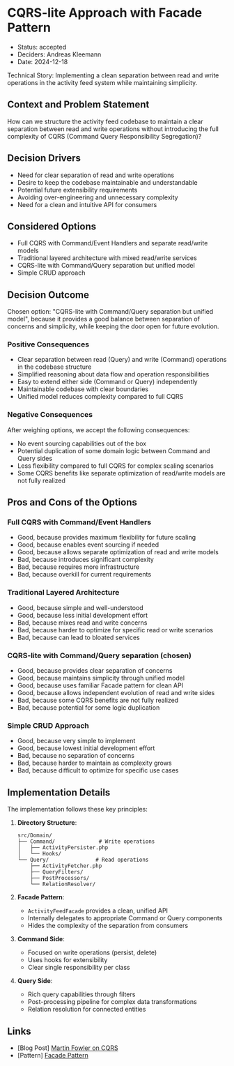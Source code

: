  # CQRS-lite Approach with Facade Pattern

* Status: accepted
* Deciders: Andreas Kleemann
* Date: 2024-12-18

Technical Story: Implementing a clean separation between read and write operations in the activity feed system while maintaining simplicity.

## Context and Problem Statement

How can we structure the activity feed codebase to maintain a clear separation between read and write operations without introducing the full complexity of CQRS (Command Query Responsibility Segregation)?

## Decision Drivers

* Need for clear separation of read and write operations
* Desire to keep the codebase maintainable and understandable
* Potential future extensibility requirements
* Avoiding over-engineering and unnecessary complexity
* Need for a clean and intuitive API for consumers

## Considered Options

* Full CQRS with Command/Event Handlers and separate read/write models
* Traditional layered architecture with mixed read/write services
* CQRS-lite with Command/Query separation but unified model
* Simple CRUD approach

## Decision Outcome

Chosen option: "CQRS-lite with Command/Query separation but unified model", because it provides a good balance between separation of concerns and simplicity, while keeping the door open for future evolution.

### Positive Consequences

* Clear separation between read (Query) and write (Command) operations in the codebase structure
* Simplified reasoning about data flow and operation responsibilities
* Easy to extend either side (Command or Query) independently
* Maintainable codebase with clear boundaries
* Unified model reduces complexity compared to full CQRS

### Negative Consequences

After weighing options, we accept the following consequences:

* No event sourcing capabilities out of the box
* Potential duplication of some domain logic between Command and Query sides
* Less flexibility compared to full CQRS for complex scaling scenarios
* Some CQRS benefits like separate optimization of read/write models are not fully realized

## Pros and Cons of the Options

### Full CQRS with Command/Event Handlers

* Good, because provides maximum flexibility for future scaling
* Good, because enables event sourcing if needed
* Good, because allows separate optimization of read and write models
* Bad, because introduces significant complexity
* Bad, because requires more infrastructure
* Bad, because overkill for current requirements

### Traditional Layered Architecture

* Good, because simple and well-understood
* Good, because less initial development effort
* Bad, because mixes read and write concerns
* Bad, because harder to optimize for specific read or write scenarios
* Bad, because can lead to bloated services

### CQRS-lite with Command/Query separation (chosen)

* Good, because provides clear separation of concerns
* Good, because maintains simplicity through unified model
* Good, because uses familiar Facade pattern for clean API
* Good, because allows independent evolution of read and write sides
* Bad, because some CQRS benefits are not fully realized
* Bad, because potential for some logic duplication

### Simple CRUD Approach

* Good, because very simple to implement
* Good, because lowest initial development effort
* Bad, because no separation of concerns
* Bad, because harder to maintain as complexity grows
* Bad, because difficult to optimize for specific use cases

## Implementation Details

The implementation follows these key principles:

1. **Directory Structure**:
   ```
   src/Domain/
   ├── Command/              # Write operations
   │   ├── ActivityPersister.php
   │   └── Hooks/
   └── Query/               # Read operations
       ├── ActivityFetcher.php
       ├── QueryFilters/
       ├── PostProcessors/
       └── RelationResolver/
   ```

2. **Facade Pattern**:
   - `ActivityFeedFacade` provides a clean, unified API
   - Internally delegates to appropriate Command or Query components
   - Hides the complexity of the separation from consumers

3. **Command Side**:
   - Focused on write operations (persist, delete)
   - Uses hooks for extensibility
   - Clear single responsibility per class

4. **Query Side**:
   - Rich query capabilities through filters
   - Post-processing pipeline for complex data transformations
   - Relation resolution for connected entities

## Links

* [Blog Post] [Martin Fowler on CQRS](https://martinfowler.com/bliki/CQRS.html)
* [Pattern] [Facade Pattern](https://refactoring.guru/design-patterns/facade) 
